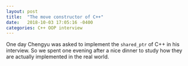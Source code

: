 ```yaml
---
layout: post
title:  "The move constructor of C++"
date:   2018-10-03 17:05:16 -0400
categories: C++ OOP interview
---
```

One day Chengyu was asked to implement the `shared_ptr` of C++ in his interview.
So we spent one evening after a nice dinner to study how they are actually implemented in the real world.
